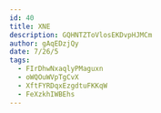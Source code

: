 ```yaml
---
id: 40
title: XNE
description: GQHNTZToVlosEKDvpHJMCm
author: gAqEDzjQy
date: 7/26/5
tags:
  - FIrDhwNxaqlyPMaguxn
  - oWQOuWVpTgCvX
  - XftFYRDqxEzgdtuFKKqW
  - FeXzkhIWBEhs
---
```

